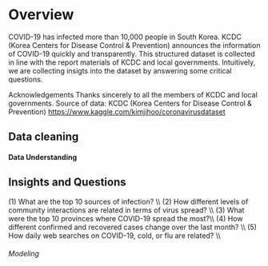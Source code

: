 <!DOCTYPE html>
<html>
<body>

<h1>Overview</h1>
COVID-19 has infected more than 10,000 people in South Korea. KCDC (Korea Centers for Disease Control & Prevention) announces the information of COVID-19 quickly and transparently. This structured dataset is collected in line with the report materials of KCDC and local governments. Intuitively, we are collecting insigts into the dataset by answering some critical questions.

Acknowledgements
Thanks sincerely to all the members of KCDC and local governments.
Source of data: KCDC (Korea Centers for Disease Control & Prevention)
https://www.kaggle.com/kimjihoo/coronavirusdataset

<h2>Data cleaning</h2>
<h4>Data Understanding</h4>

<h2>Insights and Questions</h2>
(1) What are the top 10 sources of infection? \\ 
(2) How different levels of community interactions are related in terms of virus spread? \\
(3) What were the top 10 provinces where COVID-19 spread the most?\\
(4) How different confirmed and recovered cases change over the last month? \\
(5) How daily web searches on COVID-19, cold, or flu are related? \\

<h6>Modeling</h6>

</body>
</html>

